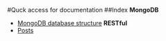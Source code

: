 #Quck access for documentation
##Index
**MongoDB**
* [MongoDB database structure](db/mongodb_spec.md)
**RESTful**
* [Posts](restful/posts.md)
